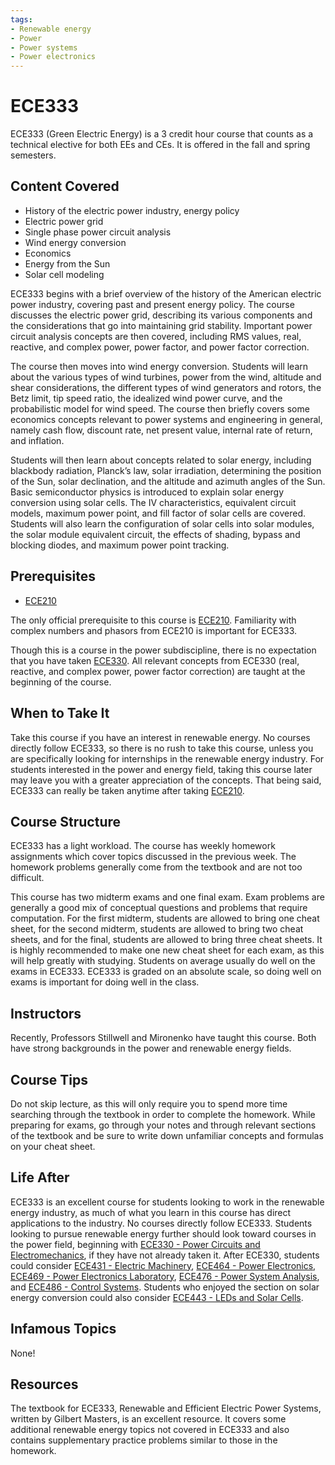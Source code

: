 ```yaml
---
tags:
- Renewable energy
- Power
- Power systems
- Power electronics
---
```

# ECE333

ECE333 (Green Electric Energy) is a 3 credit hour course that counts as a technical elective for both EEs and CEs.  It is offered in the fall and spring semesters.

## Content Covered

- History of the electric power industry, energy policy
- Electric power grid
- Single phase power circuit analysis
- Wind energy conversion
- Economics
- Energy from the Sun
- Solar cell modeling
  
ECE333 begins with a brief overview of the history of the American electric power industry, covering past and present energy policy.  The course discusses the electric power grid, describing its various components and the considerations that go into maintaining grid stability.  Important power circuit analysis concepts are then covered, including RMS values, real, reactive, and complex power, power factor, and power factor correction. 

The course then moves into wind energy conversion.  Students will learn about the various types of wind turbines, power from the wind, altitude and shear considerations, the different types of wind generators and rotors, the Betz limit, tip speed ratio, the idealized wind power curve, and the probabilistic model for wind speed.  The course then briefly covers some economics concepts relevant to power systems and engineering in general, namely cash flow, discount rate, net present value, internal rate of return, and inflation.  

Students will then learn about concepts related to solar energy, including blackbody radiation, Planck’s law, solar irradiation, determining the position of the Sun, solar declination, and the altitude and azimuth angles of the Sun.  Basic semiconductor physics is introduced to explain solar energy conversion using solar cells.  The IV characteristics, equivalent circuit models, maximum power point, and fill factor of solar cells are covered.  Students will also learn the configuration of solar cells into solar modules, the solar module equivalent circuit, the effects of shading, bypass and blocking diodes, and maximum power point tracking.

## Prerequisites

- [ECE210](ECE210.md)

The only official prerequisite to this course is [ECE210](ECE210.md).  Familiarity with complex numbers and phasors from ECE210 is important for ECE333.  

Though this is a course in the power subdiscipline, there is no expectation that you have taken [ECE330](ECE330.md).  All relevant concepts from ECE330 (real, reactive, and complex power, power factor correction) are taught at the beginning of the course.

## When to Take It

Take this course if you have an interest in renewable energy.  No courses directly follow ECE333, so there is no rush to take this course, unless you are specifically looking for internships in the renewable energy industry.  For students interested in the power and energy field, taking this course later may leave you with a greater appreciation of the concepts.  That being said, ECE333 can really be taken anytime after taking [ECE210](ECE210.md).

## Course Structure

ECE333 has a light workload.  The course has weekly homework assignments which cover topics discussed in the previous week.  The homework problems generally come from the textbook and are not too difficult.  

This course has two midterm exams and one final exam.  Exam problems are generally a good mix of conceptual questions and problems that require computation.  For the first midterm, students are allowed to bring one cheat sheet, for the second midterm, students are allowed to bring two cheat sheets, and for the final, students are allowed to bring three cheat sheets.  It is highly recommended to make one new cheat sheet for each exam, as this will help greatly with studying.  Students on average usually do well on the exams in ECE333.  ECE333 is graded on an absolute scale, so doing well on exams is important for doing well in the class.

## Instructors

Recently, Professors Stillwell and Mironenko have taught this course.  Both have strong backgrounds in the power and renewable energy fields. 

## Course Tips

Do not skip lecture, as this will only require you to spend more time searching through the textbook in order to complete the homework.  While preparing for exams, go through your notes and through relevant sections of the textbook and be sure to write down unfamiliar concepts and formulas on your cheat sheet.

## Life After

ECE333 is an excellent course for students looking to work in the renewable energy industry, as much of what you learn in this course has direct applications to the industry.  No courses directly follow ECE333.  Students looking to pursue renewable energy further should look toward courses in the power field, beginning with [ECE330 - Power Circuits and Electromechanics](ECE330.md), if they have not already taken it.  After ECE330, students could consider [ECE431 - Electric Machinery](ECE431.md), [ECE464 - Power Electronics](ECE464.md), [ECE469 - Power Electronics Laboratory](ECE469.md), [ECE476 - Power System Analysis](ECE476.md), and [ECE486 - Control Systems](ECE486.md).  Students who enjoyed the section on solar energy conversion could also consider [ECE443 - LEDs and Solar Cells](ECE443.md).

## Infamous Topics

None!

## Resources

The textbook for ECE333, Renewable and Efficient Electric Power Systems, written by Gilbert Masters, is an excellent resource.  It covers some additional renewable energy topics not covered in ECE333 and also contains supplementary practice problems similar to those in the homework.  